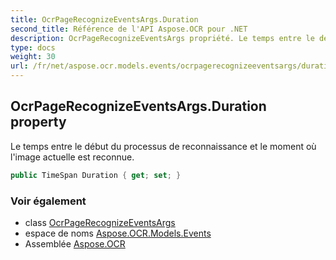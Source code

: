 ```yaml
---
title: OcrPageRecognizeEventsArgs.Duration
second_title: Référence de l'API Aspose.OCR pour .NET
description: OcrPageRecognizeEventsArgs propriété. Le temps entre le début du processus de reconnaissance et le moment où limage actuelle est reconnue.
type: docs
weight: 30
url: /fr/net/aspose.ocr.models.events/ocrpagerecognizeeventsargs/duration/
---
```

## OcrPageRecognizeEventsArgs.Duration property

Le temps entre le début du processus de reconnaissance et le moment où l'image actuelle est reconnue.

```csharp
public TimeSpan Duration { get; set; }
```

### Voir également

* class [OcrPageRecognizeEventsArgs](../)
* espace de noms [Aspose.OCR.Models.Events](../../ocrpagerecognizeeventsargs/)
* Assemblée [Aspose.OCR](../../../)


